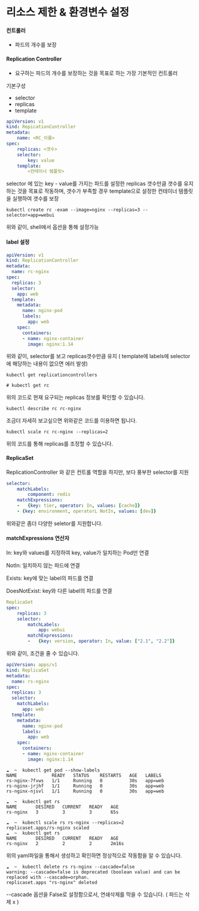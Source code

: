 # 리소스 제한 & 환경변수 설정



#### 컨트롤러

- 파드의 개수를 보장



#### Replication Controller

- 요구하는 파드의 개수를 보장하는 것을 목표로 하는 가장 기본적인 컨트롤러

기본구성

- selector
- replicas
- template

```yaml
apiVersion: v1
kind: RepicationController
metadata:
	name: <RC_이름>
spec:
	replicas: <갯수>
	selector:
		key: value
	template:
		<컨테이너 템플릿>
```

selector 에 있는  key - value를 가지는 파드를 설정한 replicas 갯수만큼 갯수를 유지하는 것을 목표로 작동하며, 갯수가 부족할 경우 template으로 설정한 컨테이너 템플릿을 실행하여 갯수를 보장



```shell
kubectl create rc -exam --image=nginx --replicas=3 --selector=app=webui
```

위와 같이, shell에서 옵션을 통해 설정가능



#### label 설정

```yaml
apiVersion: v1
kind: ReplicationController
metadata:
  name: rc-nginx
spec:
  replicas: 3
  selector:
    app: web
  template:
    metadata:
      name: nginx-pod
      labels:
        app: web
    spec:
      containers:
      - name: nginx-container
        image: nginx:1.14
```

위와 같이, selector를 보고 replicas갯수만큼 유지 ( template에 labels에 selector에 해당하는 내용이 없으면 에러 발생)



```shell
kubectl get replicationcontrollers

# kubectl get rc
```

위의 코드로 현재 요구되는 replicas 정보를 확인할 수 있습니다.



```shell
kubectl describe rc rc-nginx
```

조금더 자세히 보고싶으면 위와같은 코드를 이용하면 됩니다.



```shell
kubectl scale rc rc-nginx --replicas=2
```

위의 코드를 통해 replicas를 조정할 수 있습니다.



#### ReplicaSet

ReplicationController 와 같은 컨트롤 역할을 하지만, 보다 풍부한 selector를 지원

```yaml
selector:
	matchLabels:
		component: redis
	matchExpressions:
	-	{key: tier, operator: In, values: [cache]}
	- {key: environment, operatorL NotIn, values: [dev]}
```

위와같은 좀더 다양한 seletor를 지원합니다.



#### matchExpressions 연산자

In: key와 values를 지정하여 key, value가 일치하는 Pod만 연결

NotIn: 일치하지 않는 파드에 연결

Exists: key에 맞는 label의 파드를 연결

DoesNotExist: key와 다른 label의 파드를 연결



```yaml
ReplicaSet
spec:
	replicas: 3
	selector:
		matchLabels:
			app: webui
		matchExpressions:
		-	{key: version, operator: In, value: ["2.1", "2.2"]}
```

위와 같이, 조건을 줄 수 있습니다.



```yaml
apiVersion: apps/v1
kind: ReplicaSet
metadata:
  name: rs-nginx
spec:
  replicas: 3
  selector:
    matchLabels:
      app: web 
  template:
    metadata:
      name: nginx-pod
      labels:
        app: web
    spec:
      containers:
      - name: nginx-container
        image: nginx:1.14 
```



```shell
☁  ~  kubectl get pod --show-labels
NAME             READY   STATUS    RESTARTS   AGE   LABELS
rs-nginx-7fvws   1/1     Running   0          30s   app=web
rs-nginx-jrjhf   1/1     Running   0          30s   app=web
rs-nginx-njsvl   1/1     Running   0          30s   app=web

☁  ~  kubectl get rs
NAME       DESIRED   CURRENT   READY   AGE
rs-nginx   3         3         3       65s

☁  ~  kubectl scale rs rs-nginx --replicas=2
replicaset.apps/rs-nginx scaled
☁  ~  kubectl get rs
NAME       DESIRED   CURRENT   READY   AGE
rs-nginx   2         2         2       2m16s
```

위의 yaml파일을 통해서  생성하고 확인하면 정상적으로 작동함을 알 수 있습니다.

```shell
☁  ~  kubectl delete rs rs-nginx --cascade=false
warning: --cascade=false is deprecated (boolean value) and can be replaced with --cascade=orphan.
replicaset.apps "rs-nginx" deleted
```

--cascade 옵션을 False로 설정함으로서, 연쇄삭제를 막을 수 있습니다. ( 파드는 삭제 x )

